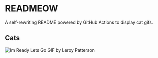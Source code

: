 # READMEOW

A self-rewriting README powered by GitHub Actions to display cat gifs.

## Cats

![Im Ready Lets Go GIF by Leroy Patterson](https://media0.giphy.com/media/CjmvTCZf2U3p09Cn0h/200.gif?cid=9acd02dahar4sj1zf2d26fhaqw5o3oq1n6tzn1vwmifmqu05&ep=v1_gifs_search&rid=200.gif&ct=g)
